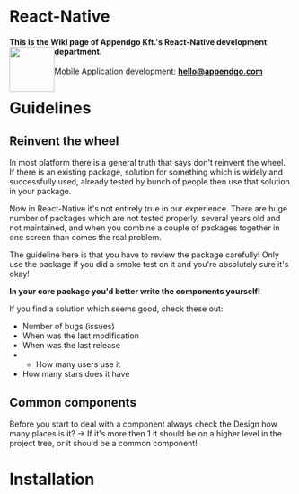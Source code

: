 # React-Native

#### This is the Wiki page of Appendgo Kft.'s React-Native development department. <img height="80" style="float:left" src="https://user-images.githubusercontent.com/645053/236628029-2b639e90-a9a2-40f1-ba2d-8d77181ae27a.png">

Mobile Application development: **hello@appendgo.com**

# Guidelines

## Reinvent the wheel

In most platform there is a general truth that says don't reinvent the wheel. If there is an existing package, solution for something which is widely and successfully used, already tested by bunch of people then use that solution in your package.

Now in React-Native it's not entirely true in our experience. There are huge number of packages which are not tested properly, several years old and not maintained, and when you combine a couple of packages together in one screen than comes the real problem.

The guideline here is that you have to review the package carefully! Only use the package if you did a smoke test on it and you're absolutely sure it's okay!

**In your core package you'd better write the components yourself!**

If you find a solution which seems good, check these out:
* Number of bugs (issues)
* When was the last modification
* When was the last release
* * How many users use it
* How many stars does it have

## Common components

Before you start to deal with a component always check the Design how many places is it?
-> If it's more then 1 it should be on a higher level in the project tree, or it should be a common component!

# Installation



